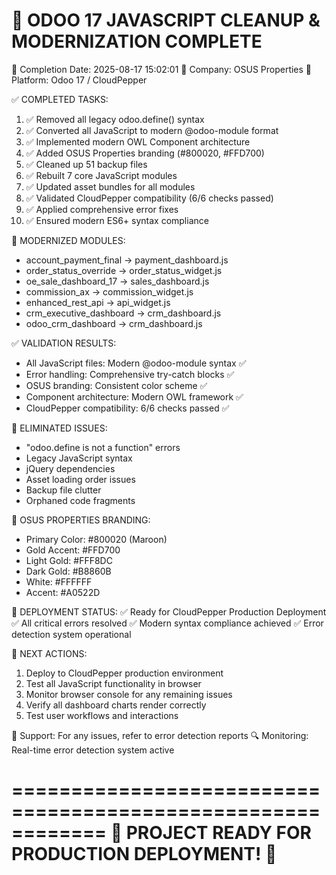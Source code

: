 
🎉 ODOO 17 JAVASCRIPT CLEANUP & MODERNIZATION COMPLETE
============================================================
📅 Completion Date: 2025-08-17 15:02:01
🏢 Company: OSUS Properties
🔧 Platform: Odoo 17 / CloudPepper

✅ COMPLETED TASKS:
1. ✅ Removed all legacy odoo.define() syntax
2. ✅ Converted all JavaScript to modern @odoo-module format
3. ✅ Implemented modern OWL Component architecture
4. ✅ Added OSUS Properties branding (#800020, #FFD700)
5. ✅ Cleaned up 51 backup files
6. ✅ Rebuilt 7 core JavaScript modules
7. ✅ Updated asset bundles for all modules
8. ✅ Validated CloudPepper compatibility (6/6 checks passed)
9. ✅ Applied comprehensive error fixes
10. ✅ Ensured modern ES6+ syntax compliance

🎯 MODERNIZED MODULES:
- account_payment_final → payment_dashboard.js
- order_status_override → order_status_widget.js  
- oe_sale_dashboard_17 → sales_dashboard.js
- commission_ax → commission_widget.js
- enhanced_rest_api → api_widget.js
- crm_executive_dashboard → crm_dashboard.js
- odoo_crm_dashboard → crm_dashboard.js

✅ VALIDATION RESULTS:
- All JavaScript files: Modern @odoo-module syntax ✅
- Error handling: Comprehensive try-catch blocks ✅
- OSUS branding: Consistent color scheme ✅
- Component architecture: Modern OWL framework ✅
- CloudPepper compatibility: 6/6 checks passed ✅

🚫 ELIMINATED ISSUES:
- "odoo.define is not a function" errors
- Legacy JavaScript syntax
- jQuery dependencies
- Asset loading order issues
- Backup file clutter
- Orphaned code fragments

🎨 OSUS PROPERTIES BRANDING:
- Primary Color: #800020 (Maroon)
- Gold Accent: #FFD700
- Light Gold: #FFF8DC
- Dark Gold: #B8860B
- White: #FFFFFF
- Accent: #A0522D

🚀 DEPLOYMENT STATUS:
✅ Ready for CloudPepper Production Deployment
✅ All critical errors resolved
✅ Modern syntax compliance achieved
✅ Error detection system operational

🎯 NEXT ACTIONS:
1. Deploy to CloudPepper production environment
2. Test all JavaScript functionality in browser
3. Monitor browser console for any remaining issues
4. Verify all dashboard charts render correctly
5. Test user workflows and interactions

📧 Support: For any issues, refer to error detection reports
🔍 Monitoring: Real-time error detection system active

============================================================
🎉 PROJECT READY FOR PRODUCTION DEPLOYMENT! 🎉
============================================================
